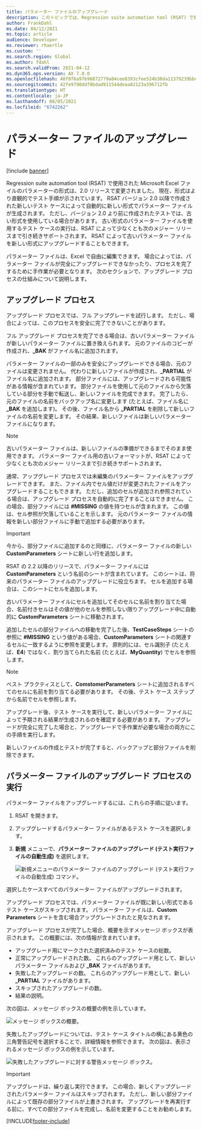 ```yaml
---
title: パラメーター ファイルのアップグレード
description: このトピックでは、Regression suite automation tool (RSAT) で使用されるパラメーター ファイルをアップグレードする方法について説明します。
author: FrankDahl
ms.date: 04/12/2021
ms.topic: article
audience: Developer
ms.reviewer: rhaertle
ms.custom: ''
ms.search.region: Global
ms.author: fdahl
ms.search.validFrom: 2021-04-12
ms.dyn365.ops.version: AX 7.0.0
ms.openlocfilehash: 48f8f6a97b96872779a84cee8393cfee524b38da11379239bbca3923eb1c639b
ms.sourcegitcommit: 42fe9790ddf0bdad911544deaa82123a396712fb
ms.translationtype: HT
ms.contentlocale: ja-JP
ms.lasthandoff: 08/05/2021
ms.locfileid: "6742262"
---
```

# <a name="upgrade-parameter-files"></a>パラメーター ファイルのアップグレード

[!include [banner](../../includes/banner.md)]

Regression suite automation tool (RSAT) で使用された Microsoft Excel ファイルのパラメーターの形式は、2.0 リリースで変更されました。 現在、形式はより直観的でテスト手順が示されています。 RSAT バージョン 2.0 以降で作成された新しいテスト ケースによって自動的に新しい形式でパラメーター ファイルが生成されます。 ただし、バージョン 2.0 より前に作成されたテストでは、古い形式を使用している場合があります。 古い形式のパラメーター ファイルを使用するテスト ケースの実行は、RSAT によって少なくとも次のメジャー リリースまで引き続きサポートされます。 RSAT によって古いパラメーター ファイルを新しい形式にアップグレードすることもできます。

パラメーター ファイルは、Excel で自由に編集できます。 場合によっては、パラメーター ファイルが完全にアップグレードできなかったり、プロセスを完了するために手作業が必要となります。 次のセクションで、アップグレード プロセスの仕組みについて説明します。

## <a name="upgrade-process"></a>アップグレード プロセス

アップグレード プロセスでは、フル アップグレードを試行します。 ただし、場合によっては、このプロセスを安全に完了できないことがあります。

フル アップグレード プロセスを完了できる場合は、古いパラメーター ファイルが新しいパラメーター ファイルに置き換えられます。 元のファイルのコピーが作成され、**\_BAK** がファイル名に追加されます。

パラメーター ファイルの一部のみを安全にアップグレードできる場合、元のファイルは変更されません。 代わりに新しいファイルが作成され、**\_PARTIAL** がファイル名に追加されます。 部分ファイルには、アップグレードされる可能性がある情報が含まれています。 部分ファイルを使用して元のファイルから欠落している部分を手動で転送し、新しいファイルを完成できます。 完了したら、元のファイルの名前をバックアップ名に変更します (たとえば、ファイル名に **\_BAK** を追加します)。 その後、ファイル名から **\_PARTIAL** を削除して新しいファイルの名前を変更します。 その結果、新しいファイルは新しいパラメーター ファイルになります。

> [!NOTE]
> 古いパラメーター ファイルは、新しいファイルの準備ができるまでそのまま使用できます。 パラメーター ファイル用の古いフォーマットが、RSAT によって少なくとも次のメジャー リリースまで引き続きサポートされます。

通常、アップグレード プロセスでは未編集のパラメーター ファイルをアップグレードできます。 また、ファイル内でセル値だけが変更されたファイルをアップグレードすることもできます。 ただし、追加のセルが追加され参照されている場合は、アップグレード プロセスを自動的に完了することはできません。 この場合、部分ファイルには **\#MISSING** の値を持つセルが含まれます。 この値は、セル参照が欠落していることを示します。 元のパラメーター ファイルの情報を新しい部分ファイルに手動で追加する必要があります。

> [!IMPORTANT]
> 今から、部分ファイルに追加するのと同様に、パラメーター ファイルの新しい **CustomParameters** シートに新しい行を追加します。

RSAT の 2.2 以降のリリースで、パラメーター ファイルには **CustomParameters** という名前のシートが含まれています。 このシートは、将来のパラメーター ファイルのアップグレードに役立ちます。 セルを追加する場合は、このシートにセルを追加します。

古いパラメーター ファイルにセルを追加してそのセルに名前を割り当てた場合、名前付きセルはその値が他のセルを参照しない限りアップグレード中に自動的に **CustomParameters** シートに移動されます。

追加したセルの部分ファイルへの移動を完了した後、**TestCaseSteps** シートの参照に **\#MISSING** という値がある場合、**CustomParameters** シートの関連するセルに一致するように参照を変更します。 原則的には、セル識別子 (たとえば、**E4**) ではなく、割り当てられた名前 (たとえば、**MyQuantity**) でセルを参照します。

> [!NOTE]
> ベスト プラクティスとして、**ComstomerParameters** シートに追加されるすべてのセルに名前を割り当てる必要があります。 その後、テスト ケース ステップから名前でセルを参照します。

アップグレード後、テスト ケースを実行して、新しいパラメーター ファイルによって予期される結果が生成されるのを確認する必要があります。 アップグレードが完全に完了した場合と、アップグレードで手作業が必要な場合の両方にこの手順を実行します。

新しいファイルの作成とテストが完了すると、バックアップと部分ファイルを削除できます。

## <a name="run-the-parameter-file-upgrade-process"></a>パラメーター ファイルのアップグレード プロセスの実行

パラメーター ファイルをアップグレードするには、これらの手順に従います。

1. RSAT を開きます。
2. アップグレードするパラメーター ファイルがあるテスト ケースを選択します。
3. **新規** メニューで、**パラメーター ファイルのアップグレード (テスト実行ファイルの自動生成)** を選択します。

    ![新規メニューのパラメーター ファイルのアップグレード (テスト実行ファイルの自動生成) コマンド。](media/new_dropdown_menu.png)

選択したケースすべてのパラメーター ファイルがアップグレードされます。

アップグレード プロセスでは、パラメーター ファイルが既に新しい形式であるテスト ケースがスキップされます。 パラメーター ファイルは、**Custom Parameters** シートを含む場合アップグレードされたと見なされます。

アップグレード プロセスが完了した場合、概要を示すメッセージ ボックスが表示されます。 この概要には、次の情報が含まれています。

+ アップグレード用にマークされた選択済みのテスト ケースの総数。
+ 正常にアップグレードされた数。 これらのアップグレード用として、新しいパラメーター ファイルおよび **\_BAK** ファイルがあります。
+ 失敗したアップグレードの数。 これらのアップグレード用として、新しい **\_PARTIAL** ファイルがあります。
+ スキップされたアップグレードの数。
+ 結果の説明。

次の図は、メッセージ ボックスの概要の例を示しています。

![メッセージ ボックスの概要。](media/upgrade_summary.png)

失敗したアップグレードについては、テスト ケース タイトルの横にある黄色の三角警告記号を選択することで、詳細情報を参照できます。 次の図は、表示されるメッセージ ボックスの例を示しています。

![失敗したアップグレードに対する警告メッセージ ボックス。](media/upgrade_triangle_error.png)

> [!IMPORTANT]
> アップグレードは、繰り返し実行できます。 この場合、新しくアップグレードされたパラメーター ファイルはスキップされます。 ただし、新しい部分ファイルによって既存の部分ファイルが上書きされます。 アップグレードを再実行する前に、すべての部分ファイルを完成し、名前を変更することをお勧めします。

[!INCLUDE[footer-include](../../../../includes/footer-banner.md)]
